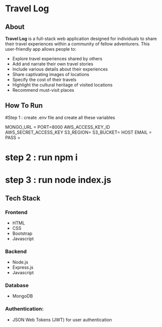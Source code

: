 # Travel Log

## About

**Travel Log** is a full-stack web application designed for individuals to share their travel experiences within a community of fellow adventurers. This user-friendly app allows people to:

- Explore travel experiences shared by others
- Add and narrate their own travel stories
- Include various details about their experiences
- Share captivating images of locations
- Specify the cost of their travels
- Highlight the cultural heritage of visited locations
- Recommend must-visit places


## How To Run

#Step 1 : create .env file and create all these variables

MONGO_URL = 
PORT=8000
AWS_ACCESS_KEY_ID
AWS_SECRET_ACCESS_KEY
S3_REGION=
S3_BUCKET=
HOST
EMAIL = 
PASS = 

# step 2 : run npm i 

# step 3 : run node index.js



## Tech Stack

### Frontend
- HTML 
- CSS 
- Bootstrap
- Javascript

### Backend
- Node.js
- Express.js
- Javascript

### Database
- MongoDB

### Authentication: 
- JSON Web Tokens (JWT) for user authentication
